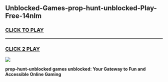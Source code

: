 
## Unblocked-Games-prop-hunt-unblocked-Play-Free-14nlm
<h3>
<a href="https://premium76.site?title=prop-hunt-unblocked&ref=10A">CLICK TO PLAY</a></h3>
<hr>

<h3>
<a href="https://premium76.site?title=prop-hunt-unblocked&ref=10A">CLICK 2 PLAY</a>
  
</h3>

<a href="https://premium76.site?title=prop-hunt-unblocked&ref=10A"><img src="https://clearcache.store/games.png"></a>


**prop-hunt-unblocked games unblocked: Your Gateway to Fun and Accessible Online Gaming**
